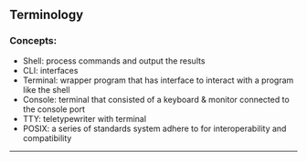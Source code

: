 ## Terminology ##

### Concepts: ###

- Shell: process commands and output the results
- CLI: interfaces
- Terminal: wrapper program that has interface to interact with a program like the shell
- Console: terminal that consisted of a keyboard & monitor connected to the console port
- TTY: teletypewriter with terminal
- POSIX: a series of standards system adhere to for interoperability and compatibility
---



